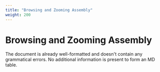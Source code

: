 ```yaml
---
title: "Browsing and Zooming Assembly"
weight: 200
---
```


# Browsing and Zooming Assembly

The document is already well-formatted and doesn't contain any grammatical errors. No additional information is present to form an MD table.
